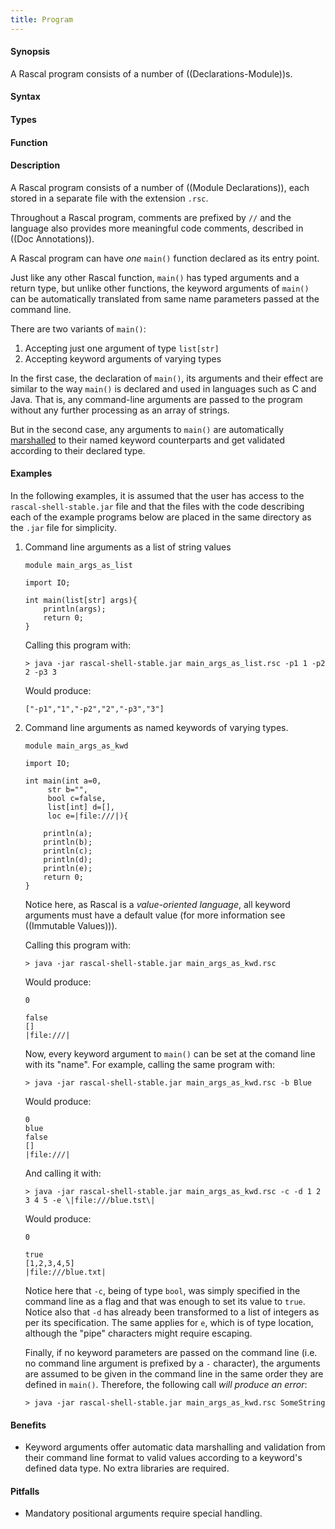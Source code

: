 ```yaml
---
title: Program
---
```


#### Synopsis

A Rascal program consists of a number of ((Declarations-Module))s.

#### Syntax

#### Types

#### Function

#### Description

A Rascal program consists of a number of ((Module Declarations)), each stored in a separate file with the extension `.rsc`.

Throughout a Rascal program, comments are prefixed by `//` and the language also provides more meaningful code comments, 
described in ((Doc Annotations)). 

A Rascal program can have *one* `main()` function declared as its entry point.

Just like any other Rascal function, `main()` has typed arguments and a return type, but unlike other functions, the 
keyword arguments of `main()` can be automatically translated from same name parameters passed at the command line.

There are two variants of `main()`:

1. Accepting just one argument of type `list[str]`
2. Accepting keyword arguments of varying types

In the first case, the declaration of `main()`, its arguments and  their effect are similar to the way ``main()`` is declared 
and used in languages such as C and Java. That is, any command-line arguments are passed to the program without any further 
processing as an array of strings. 

But in the second case, any arguments to `main()` are automatically [marshalled](https://en.wikipedia.org/wiki/Marshalling_(computer_science)) 
to their named keyword counterparts and get validated according to their declared type.

#### Examples

In the following examples, it is assumed that the user has access to the ``rascal-shell-stable.jar`` file and that the files with the code
describing each of the example programs below are placed in the same directory as the ``.jar`` file for simplicity.

1. Command line arguments as a list of string values

   ```
   module main_args_as_list

   import IO;

   int main(list[str] args){
       println(args);
       return 0;
   }
   ```

   Calling this program with:

   ```
   > java -jar rascal-shell-stable.jar main_args_as_list.rsc -p1 1 -p2 2 -p3 3
   ```

   Would produce:

   ```
   ["-p1","1","-p2","2","-p3","3"]
   ```

2. Command line arguments as named keywords of varying types.

   ```
   module main_args_as_kwd
   
   import IO;

   int main(int a=0, 
   	    str b="", 
	    bool c=false, 
	    list[int] d=[],
	    loc e=|file:///|){

       println(a);
       println(b);
       println(c);
       println(d);
       println(e);
       return 0;
   }
   ```

   Notice here, as Rascal is a *value-oriented language*, all keyword arguments must have a default value 
   (for more information see ((Immutable Values))).

   Calling this program with:

   ```
   > java -jar rascal-shell-stable.jar main_args_as_kwd.rsc
   ```

   Would produce:

   ```
   0

   false
   []
   |file:///|
   ```

   Now, every keyword argument to ``main()`` can be set at the comand line with its 
   "name". For example, calling the same program with:

   ```
   > java -jar rascal-shell-stable.jar main_args_as_kwd.rsc -b Blue
   ```

   Would produce:

   ```
   0
   blue
   false
   []
   |file:///|
   ```

   And calling it with:

   ```
   > java -jar rascal-shell-stable.jar main_args_as_kwd.rsc -c -d 1 2 3 4 5 -e \|file:///blue.tst\|
   ```

   Would produce:

   ```
   0

   true
   [1,2,3,4,5]
   |file:///blue.txt|
   ```

   Notice here that `-c`, being of type `bool`, was simply specified in the 
   command line as a flag and that was enough to set its value to `true`.
   Notice also that `-d` has already been transformed to a list of integers
   as per its specification. The same applies for `e`, which is of type 
   location, although the "pipe" characters might require escaping.

   Finally, if no keyword parameters are passed on the command line (i.e. no command line 
   argument is prefixed by a `-` character), the arguments are assumed to be given 
   in the command line in the same order they are defined in `main()`. Therefore, 
   the following call *will produce an error*:

   ```
   > java -jar rascal-shell-stable.jar main_args_as_kwd.rsc SomeString
   ```

#### Benefits

* Keyword arguments offer automatic data marshalling and validation from 
  their command line format to valid values according to a keyword's defined
  data type. No extra libraries are required.


#### Pitfalls

* Mandatory positional arguments require special handling.

